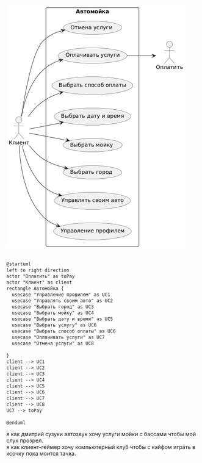 ![schema](schema.png)

```plantuml

@startuml
left to right direction
actor "Оплатить" as toPay
actor "Клиент" as client
rectangle Автомойка {
  usecase "Управление профилем" as UC1
  usecase "Управлять своим авто" as UC2
  usecase "Выбрать город" as UC3
  usecase "Выбрать мойку" as UC4
  usecase "Выбрать дату и время" as UC5
  usecase "Выбрать услугу" as UC6
  usecase "Выбрать способ оплаты" as UC6
  usecase "Оплачивать услуги" as UC7
  usecase "Отмена услуги" as UC8

}
client --> UC1
client --> UC2
client --> UC3
client --> UC4
client --> UC5
client --> UC6
client --> UC7
client --> UC8
UC7 --> toPay

@enduml

```

я как дмитрий сузуки автозвук хочу услуги мойки с бассами чтобы мой слух прозрел. <br>
я как клиент-геймер хочу компьютерный клуб чтобы с кайфом играть в ксочку пока моится тачка. <br>
 
